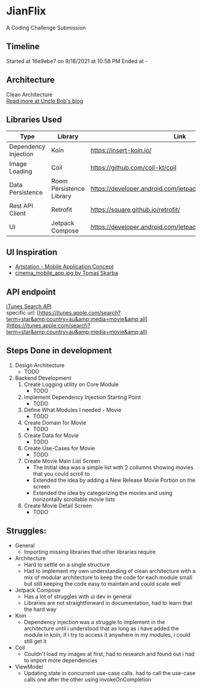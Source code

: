 # JianFlix
A Coding Challenge Submission

## Timeline
Started at 16e9ebe7 on 9/18/2021 at 10:58 PM
Ended at -

## Architecture
Clean Architecture<br />
[Read more at Uncle Bob's blog](https://blog.cleancoder.com/uncle-bob/2012/08/13/the-clean-architecture.html)

## Libraries Used
| Type                 | Library                  | Link                                                         |
|----------------------|--------------------------|--------------------------------------------------------------|
| Dependency Injection | Koin                     | https://insert-koin.io/                                      |
| Image Loading        | Coil                     | https://github.com/coil-kt/coil                              |
| Data Persistence     | Room Persistence Library | https://developer.android.com/jetpack/androidx/releases/room |
| Rest API Client      | Retrofit                 | https://square.github.io/retrofit/                           |
| UI                   | Jetpack Compose          | https://developer.android.com/jetpack/compose                |

## UI Inspiration
- [Artstation - Mobile Application Concept](https://www.pinterest.ph/pin/644155552948637809/)
- [cinema_mobile_app.jpg by Tomas Skarba](https://www.pinterest.ph/pin/292452569544436426/)

## API endpoint
[iTunes Search API](https://affiliate.itunes.apple.com/resources/documentation/itunes-store-web-service-search-api/#searching) <br />
specific url: [https://itunes.apple.com/search?term=star&amp;country=au&amp;media=movie&amp;all](https://itunes.apple.com/search?term=star&amp;country=au&amp;media=movie&amp;all)

## Steps Done in development
1. Design Architecture
    - TODO
2. Backend Development
    1. Create Logging utility on Core Module
         - TODO
    2. Implement Dependency Injection Starting Point
         - TODO
    3. Define What Modules I needed - Movie
         - TODO
    4. Create Domain for Movie
         - TODO
    5. Create Data for Movie
        - TODO
    6. Create Use-Cases for Movie
        - TODO
    7. Create Movie Main List Screen
        - The Initial idea was a simple list with 2 collumns showing movies that you could scroll to
        - Extended the idea by adding a New Release Movie Portion on the screen
        - Extended the idea by categorizing the movies and using horizontally scrollable movie lists
    8. Create Movie Detail Screen
        - TODO

## Struggles:
- General
    - Importing missing libraries that other libraries require
- Architecture
    - Hard to settle on a single structure
    - Had to implement my own understanding of clean architecture with a mix of modular architecture to keep the code for each module small but still keeping the code easy to maintain and could scale well
- Jetpack Compose
    - Has a lot of struggles with ui dev in general
    - Libraries are not straightforward in documentation, had to learn that the hard way
- Koin
    - Dependency injection  was a struggle to implement in the architecture until i understood that as long as i have added the module in koin, if i try to access it anywhere in my modules, i could still get it
- Coil
    - Couldn't load my images at first, had to research and found out i had to import more dependencies
- ViewModel
    - Updating state in concurrent use-case calls. had to call the use-case calls one after the other using invokeOnCompletion